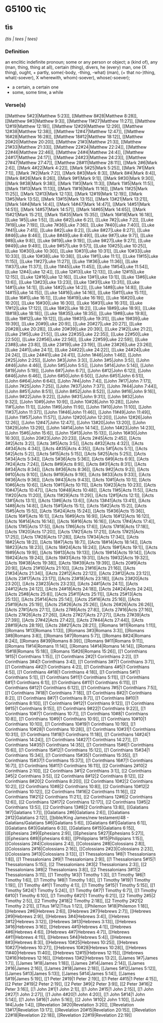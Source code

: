 # G5100 τὶς

## tìs

_(tis | tees | tees)_

### Definition

an enclitic indefinite pronoun; some or any person or object; a (kind of), any (man, thing, thing at all), certain (thing), divers, he (every) man, one (X thing), ought, + partly, some(-body, -thing, -what) (man), (+ that no-)thing, what(-soever), X wherewith, whom(-soever), whose(-soever); 

- a certain, a certain one
- some, some time, a while

### Verse(s)

[[Matthew 5#23|Matthew 5:23]], [[Matthew 8#28|Matthew 8:28]], [[Matthew 9#3|Matthew 9:3]], [[Matthew 11#27|Matthew 11:27]], [[Matthew 12#19|Matthew 12:19]], [[Matthew 12#29|Matthew 12:29]], [[Matthew 12#38|Matthew 12:38]], [[Matthew 12#47|Matthew 12:47]], [[Matthew 16#28|Matthew 16:28]], [[Matthew 18#12|Matthew 18:12]], [[Matthew 20#20|Matthew 20:20]], [[Matthew 21#3|Matthew 21:3]], [[Matthew 21#33|Matthew 21:33]], [[Matthew 22#24|Matthew 22:24]], [[Matthew 22#46|Matthew 22:46]], [[Matthew 24#4|Matthew 24:4]], [[Matthew 24#17|Matthew 24:17]], [[Matthew 24#23|Matthew 24:23]], [[Matthew 27#47|Matthew 27:47]], [[Matthew 28#11|Matthew 28:11]], [[Mark 2#6|Mark 2:6]], [[Mark 4#22|Mark 4:22]], [[Mark 5#25|Mark 5:25]], [[Mark 7#1|Mark 7:1]], [[Mark 7#2|Mark 7:2]], [[Mark 8#3|Mark 8:3]], [[Mark 8#4|Mark 8:4]], [[Mark 8#26|Mark 8:26]], [[Mark 9#1|Mark 9:1]], [[Mark 9#30|Mark 9:30]], [[Mark 9#38|Mark 9:38]], [[Mark 11#3|Mark 11:3]], [[Mark 11#5|Mark 11:5]], [[Mark 11#13|Mark 11:13]], [[Mark 11#16|Mark 11:16]], [[Mark 11#25|Mark 11:25]], [[Mark 12#13|Mark 12:13]], [[Mark 12#19|Mark 12:19]], [[Mark 13#5|Mark 13:5]], [[Mark 13#15|Mark 13:15]], [[Mark 13#21|Mark 13:21]], [[Mark 14#4|Mark 14:4]], [[Mark 14#47|Mark 14:47]], [[Mark 14#51|Mark 14:51]], [[Mark 14#57|Mark 14:57]], [[Mark 14#65|Mark 14:65]], [[Mark 15#21|Mark 15:21]], [[Mark 15#35|Mark 15:35]], [[Mark 16#18|Mark 16:18]], [[Luke 1#5|Luke 1:5]], [[Luke 6#2|Luke 6:2]], [[Luke 7#2|Luke 7:2]], [[Luke 7#19|Luke 7:19]], [[Luke 7#36|Luke 7:36]], [[Luke 7#40|Luke 7:40]], [[Luke 7#41|Luke 7:41]], [[Luke 8#2|Luke 8:2]], [[Luke 8#27|Luke 8:27]], [[Luke 8#46|Luke 8:46]], [[Luke 8#49|Luke 8:49]], [[Luke 9#7|Luke 9:7]], [[Luke 9#8|Luke 9:8]], [[Luke 9#19|Luke 9:19]], [[Luke 9#27|Luke 9:27]], [[Luke 9#49|Luke 9:49]], [[Luke 9#57|Luke 9:57]], [[Luke 10#25|Luke 10:25]], [[Luke 10#30|Luke 10:30]], [[Luke 10#31|Luke 10:31]], [[Luke 10#33|Luke 10:33]], [[Luke 10#38|Luke 10:38]], [[Luke 11#1|Luke 11:1]], [[Luke 11#15|Luke 11:15]], [[Luke 11#27|Luke 11:27]], [[Luke 11#36|Luke 11:36]], [[Luke 11#37|Luke 11:37]], [[Luke 11#45|Luke 11:45]], [[Luke 11#54|Luke 11:54]], [[Luke 12#4|Luke 12:4]], [[Luke 12#13|Luke 12:13]], [[Luke 12#15|Luke 12:15]], [[Luke 12#16|Luke 12:16]], [[Luke 13#1|Luke 13:1]], [[Luke 13#6|Luke 13:6]], [[Luke 13#23|Luke 13:23]], [[Luke 13#31|Luke 13:31]], [[Luke 14#1|Luke 14:1]], [[Luke 14#2|Luke 14:2]], [[Luke 14#8|Luke 14:8]], [[Luke 14#15|Luke 14:15]], [[Luke 14#16|Luke 14:16]], [[Luke 15#11|Luke 15:11]], [[Luke 16#1|Luke 16:1]], [[Luke 16#19|Luke 16:19]], [[Luke 16#20|Luke 16:20]], [[Luke 16#30|Luke 16:30]], [[Luke 16#31|Luke 16:31]], [[Luke 17#12|Luke 17:12]], [[Luke 18#2|Luke 18:2]], [[Luke 18#9|Luke 18:9]], [[Luke 18#18|Luke 18:18]], [[Luke 18#35|Luke 18:35]], [[Luke 19#8|Luke 19:8]], [[Luke 19#12|Luke 19:12]], [[Luke 19#31|Luke 19:31]], [[Luke 19#39|Luke 19:39]], [[Luke 20#9|Luke 20:9]], [[Luke 20#27|Luke 20:27]], [[Luke 20#28|Luke 20:28]], [[Luke 20#39|Luke 20:39]], [[Luke 21#2|Luke 21:2]], [[Luke 21#5|Luke 21:5]], [[Luke 22#35|Luke 22:35]], [[Luke 22#50|Luke 22:50]], [[Luke 22#56|Luke 22:56]], [[Luke 22#59|Luke 22:59]], [[Luke 23#8|Luke 23:8]], [[Luke 23#19|Luke 23:19]], [[Luke 23#26|Luke 23:26]], [[Luke 24#1|Luke 24:1]], [[Luke 24#22|Luke 24:22]], [[Luke 24#24|Luke 24:24]], [[Luke 24#41|Luke 24:41]], [[John 1#46|John 1:46]], [[John 2#25|John 2:25]], [[John 3#3|John 3:3]], [[John 3#5|John 3:5]], [[John 4#46|John 4:46]], [[John 5#5|John 5:5]], [[John 5#14|John 5:14]], [[John 5#19|John 5:19]], [[John 6#7|John 6:7]], [[John 6#12|John 6:12]], [[John 6#46|John 6:46]], [[John 6#50|John 6:50]], [[John 6#51|John 6:51]], [[John 6#64|John 6:64]], [[John 7#4|John 7:4]], [[John 7#17|John 7:17]], [[John 7#25|John 7:25]], [[John 7#37|John 7:37]], [[John 7#44|John 7:44]], [[John 8#51|John 8:51]], [[John 8#52|John 8:52]], [[John 9#16|John 9:16]], [[John 9#22|John 9:22]], [[John 9#31|John 9:31]], [[John 9#32|John 9:32]], [[John 10#9|John 10:9]], [[John 10#28|John 10:28]], [[John 11#1|John 11:1]], [[John 11#9|John 11:9]], [[John 11#10|John 11:10]], [[John 11#37|John 11:37]], [[John 11#46|John 11:46]], [[John 11#49|John 11:49]], [[John 11#57|John 11:57]], [[John 12#20|John 12:20]], [[John 12#26|John 12:26]], [[John 12#47|John 12:47]], [[John 13#20|John 13:20]], [[John 13#29|John 13:29]], [[John 14#14|John 14:14]], [[John 14#23|John 14:23]], [[John 15#6|John 15:6]], [[John 15#13|John 15:13]], [[John 16#30|John 16:30]], [[John 20#23|John 20:23]], [[Acts 2#45|Acts 2:45]], [[Acts 3#2|Acts 3:2]], [[Acts 3#5|Acts 3:5]], [[Acts 4#32|Acts 4:32]], [[Acts 4#34|Acts 4:34]], [[Acts 4#35|Acts 4:35]], [[Acts 5#1|Acts 5:1]], [[Acts 5#2|Acts 5:2]], [[Acts 5#15|Acts 5:15]], [[Acts 5#25|Acts 5:25]], [[Acts 5#34|Acts 5:34]], [[Acts 5#36|Acts 5:36]], [[Acts 6#9|Acts 6:9]], [[Acts 7#24|Acts 7:24]], [[Acts 8#9|Acts 8:9]], [[Acts 8#31|Acts 8:31]], [[Acts 8#34|Acts 8:34]], [[Acts 8#36|Acts 8:36]], [[Acts 9#2|Acts 9:2]], [[Acts 9#10|Acts 9:10]], [[Acts 9#19|Acts 9:19]], [[Acts 9#33|Acts 9:33]], [[Acts 9#36|Acts 9:36]], [[Acts 9#43|Acts 9:43]], [[Acts 10#1|Acts 10:1]], [[Acts 10#6|Acts 10:6]], [[Acts 10#11|Acts 10:11]], [[Acts 10#23|Acts 10:23]], [[Acts 10#47|Acts 10:47]], [[Acts 10#48|Acts 10:48]], [[Acts 11#5|Acts 11:5]], [[Acts 11#20|Acts 11:20]], [[Acts 11#29|Acts 11:29]], [[Acts 12#1|Acts 12:1]], [[Acts 13#1|Acts 13:1]], [[Acts 13#6|Acts 13:6]], [[Acts 13#41|Acts 13:41]], [[Acts 14#8|Acts 14:8]], [[Acts 15#1|Acts 15:1]], [[Acts 15#2|Acts 15:2]], [[Acts 15#5|Acts 15:5]], [[Acts 15#24|Acts 15:24]], [[Acts 15#36|Acts 15:36]], [[Acts 16#1|Acts 16:1]], [[Acts 16#9|Acts 16:9]], [[Acts 16#12|Acts 16:12]], [[Acts 16#14|Acts 16:14]], [[Acts 16#16|Acts 16:16]], [[Acts 17#4|Acts 17:4]], [[Acts 17#5|Acts 17:5]], [[Acts 17#6|Acts 17:6]], [[Acts 17#18|Acts 17:18]], [[Acts 17#20|Acts 17:20]], [[Acts 17#21|Acts 17:21]], [[Acts 17#25|Acts 17:25]], [[Acts 17#28|Acts 17:28]], [[Acts 17#34|Acts 17:34]], [[Acts 18#2|Acts 18:2]], [[Acts 18#7|Acts 18:7]], [[Acts 18#14|Acts 18:14]], [[Acts 18#23|Acts 18:23]], [[Acts 18#24|Acts 18:24]], [[Acts 19#1|Acts 19:1]], [[Acts 19#9|Acts 19:9]], [[Acts 19#13|Acts 19:13]], [[Acts 19#14|Acts 19:14]], [[Acts 19#24|Acts 19:24]], [[Acts 19#31|Acts 19:31]], [[Acts 19#32|Acts 19:32]], [[Acts 19#38|Acts 19:38]], [[Acts 19#39|Acts 19:39]], [[Acts 20#9|Acts 20:9]], [[Acts 21#10|Acts 21:10]], [[Acts 21#16|Acts 21:16]], [[Acts 21#34|Acts 21:34]], [[Acts 22#12|Acts 22:12]], [[Acts 23#12|Acts 23:12]], [[Acts 23#17|Acts 23:17]], [[Acts 23#18|Acts 23:18]], [[Acts 23#20|Acts 23:20]], [[Acts 23#23|Acts 23:23]], [[Acts 24#1|Acts 24:1]], [[Acts 24#12|Acts 24:12]], [[Acts 24#18|Acts 24:18]], [[Acts 24#24|Acts 24:24]], [[Acts 25#8|Acts 25:8]], [[Acts 25#11|Acts 25:11]], [[Acts 25#13|Acts 25:13]], [[Acts 25#14|Acts 25:14]], [[Acts 25#16|Acts 25:16]], [[Acts 25#19|Acts 25:19]], [[Acts 25#26|Acts 25:26]], [[Acts 26#26|Acts 26:26]], [[Acts 27#1|Acts 27:1]], [[Acts 27#8|Acts 27:8]], [[Acts 27#16|Acts 27:16]], [[Acts 27#26|Acts 27:26]], [[Acts 27#27|Acts 27:27]], [[Acts 27#39|Acts 27:39]], [[Acts 27#42|Acts 27:42]], [[Acts 27#44|Acts 27:44]], [[Acts 28#19|Acts 28:19]], [[Acts 28#21|Acts 28:21]], [[Romans 1#11|Romans 1:11]], [[Romans 1#13|Romans 1:13]], [[Romans 3#3|Romans 3:3]], [[Romans 3#8|Romans 3:8]], [[Romans 5#7|Romans 5:7]], [[Romans 8#24|Romans 8:24]], [[Romans 8#39|Romans 8:39]], [[Romans 9#11|Romans 9:11]], [[Romans 11#14|Romans 11:14]], [[Romans 14#14|Romans 14:14]], [[Romans 15#18|Romans 15:18]], [[Romans 15#26|Romans 15:26]], [[1 Corinthians 1#15|1 Corinthians 1:15]], [[1 Corinthians 2#2|1 Corinthians 2:2]], [[1 Corinthians 3#4|1 Corinthians 3:4]], [[1 Corinthians 3#7|1 Corinthians 3:7]], [[1 Corinthians 4#2|1 Corinthians 4:2]], [[1 Corinthians 4#5|1 Corinthians 4:5]], [[1 Corinthians 4#18|1 Corinthians 4:18]], [[1 Corinthians 5#1|1 Corinthians 5:1]], [[1 Corinthians 5#11|1 Corinthians 5:11]], [[1 Corinthians 6#1|1 Corinthians 6:1]], [[1 Corinthians 6#11|1 Corinthians 6:11]], [[1 Corinthians 6#12|1 Corinthians 6:12]], [[1 Corinthians 7#5|1 Corinthians 7:5]], [[1 Corinthians 7#18|1 Corinthians 7:18]], [[1 Corinthians 8#2|1 Corinthians 8:2]], [[1 Corinthians 8#7|1 Corinthians 8:7]], [[1 Corinthians 8#10|1 Corinthians 8:10]], [[1 Corinthians 9#12|1 Corinthians 9:12]], [[1 Corinthians 9#15|1 Corinthians 9:15]], [[1 Corinthians 9#22|1 Corinthians 9:22]], [[1 Corinthians 10#7|1 Corinthians 10:7]], [[1 Corinthians 10#8|1 Corinthians 10:8]], [[1 Corinthians 10#9|1 Corinthians 10:9]], [[1 Corinthians 10#10|1 Corinthians 10:10]], [[1 Corinthians 10#19|1 Corinthians 10:19]], [[1 Corinthians 10#28|1 Corinthians 10:28]], [[1 Corinthians 10#31|1 Corinthians 10:31]], [[1 Corinthians 11#18|1 Corinthians 11:18]], [[1 Corinthians 14#24|1 Corinthians 14:24]], [[1 Corinthians 14#27|1 Corinthians 14:27]], [[1 Corinthians 14#35|1 Corinthians 14:35]], [[1 Corinthians 15#6|1 Corinthians 15:6]], [[1 Corinthians 15#12|1 Corinthians 15:12]], [[1 Corinthians 15#34|1 Corinthians 15:34]], [[1 Corinthians 15#35|1 Corinthians 15:35]], [[1 Corinthians 15#37|1 Corinthians 15:37]], [[1 Corinthians 16#7|1 Corinthians 16:7]], [[1 Corinthians 16#11|1 Corinthians 16:11]], [[2 Corinthians 2#10|2 Corinthians 2:10]], [[2 Corinthians 3#1|2 Corinthians 3:1]], [[2 Corinthians 3#5|2 Corinthians 3:5]], [[2 Corinthians 8#12|2 Corinthians 8:12]], [[2 Corinthians 8#20|2 Corinthians 8:20]], [[2 Corinthians 10#2|2 Corinthians 10:2]], [[2 Corinthians 10#8|2 Corinthians 10:8]], [[2 Corinthians 10#12|2 Corinthians 10:12]], [[2 Corinthians 11#16|2 Corinthians 11:16]], [[2 Corinthians 11#21|2 Corinthians 11:21]], [[2 Corinthians 12#6|2 Corinthians 12:6]], [[2 Corinthians 12#17|2 Corinthians 12:17]], [[2 Corinthians 13#5|2 Corinthians 13:5]], [[2 Corinthians 13#8|2 Corinthians 13:8]], [[Galatians 1#7|Galatians 1:7]], [[Galatians 2#6|Galatians 2:6]], [[Galatians 2#12|Galatians 2:12]], [[bible/King James/new testament/48 - Galatians/Galatians 5#6|Galatians 5:6]], [[Galatians 6#1|Galatians 6:1]], [[Galatians 6#3|Galatians 6:3]], [[Galatians 6#15|Galatians 6:15]], [[Ephesians 2#9|Ephesians 2:9]], [[Ephesians 5#27|Ephesians 5:27]], [[Ephesians 6#8|Ephesians 6:8]], [[Philippians 1#15|Philippians 1:15]], [[Colossians 2#4|Colossians 2:4]], [[Colossians 2#8|Colossians 2:8]], [[Colossians 2#16|Colossians 2:16]], [[Colossians 2#23|Colossians 2:23]], [[Colossians 3#13|Colossians 3:13]], [[1 Thessalonians 1#8|1 Thessalonians 1:8]], [[1 Thessalonians 2#9|1 Thessalonians 2:9]], [[1 Thessalonians 5#15|1 Thessalonians 5:15]], [[2 Thessalonians 2#3|2 Thessalonians 2:3]], [[2 Thessalonians 3#8|2 Thessalonians 3:8]], [[2 Thessalonians 3#11|2 Thessalonians 3:11]], [[1 Timothy 1#3|1 Timothy 1:3]], [[1 Timothy 1#6|1 Timothy 1:6]], [[1 Timothy 1#8|1 Timothy 1:8]], [[1 Timothy 1#19|1 Timothy 1:19]], [[1 Timothy 4#1|1 Timothy 4:1]], [[1 Timothy 5#15|1 Timothy 5:15]], [[1 Timothy 5#24|1 Timothy 5:24]], [[1 Timothy 6#7|1 Timothy 6:7]], [[1 Timothy 6#10|1 Timothy 6:10]], [[1 Timothy 6#21|1 Timothy 6:21]], [[2 Timothy 2#5|2 Timothy 2:5]], [[2 Timothy 2#18|2 Timothy 2:18]], [[2 Timothy 2#21|2 Timothy 2:21]], [[Titus 1#12|Titus 1:12]], [[Philemon 1#18|Philemon 1:18]], [[Hebrews 2#6|Hebrews 2:6]], [[Hebrews 2#7|Hebrews 2:7]], [[Hebrews 2#9|Hebrews 2:9]], [[Hebrews 3#4|Hebrews 3:4]], [[Hebrews 3#12|Hebrews 3:12]], [[Hebrews 3#13|Hebrews 3:13]], [[Hebrews 3#16|Hebrews 3:16]], [[Hebrews 4#1|Hebrews 4:1]], [[Hebrews 4#6|Hebrews 4:6]], [[Hebrews 4#7|Hebrews 4:7]], [[Hebrews 4#11|Hebrews 4:11]], [[Hebrews 5#4|Hebrews 5:4]], [[Hebrews 8#3|Hebrews 8:3]], [[Hebrews 10#25|Hebrews 10:25]], [[Hebrews 10#27|Hebrews 10:27]], [[Hebrews 10#28|Hebrews 10:28]], [[Hebrews 11#40|Hebrews 11:40]], [[Hebrews 12#15|Hebrews 12:15]], [[Hebrews 12#16|Hebrews 12:16]], [[Hebrews 13#2|Hebrews 13:2]], [[James 1#7|James 1:7]], [[James 1#18|James 1:18]], [[James 2#14|James 2:14]], [[James 2#16|James 2:16]], [[James 2#18|James 2:18]], [[James 5#12|James 5:12]], [[James 5#13|James 5:13]], [[James 5#14|James 5:14]], [[James 5#19|James 5:19]], [[1 Peter 2#19|1 Peter 2:19]], [[1 Peter 4#15|1 Peter 4:15]], [[2 Peter 2#19|2 Peter 2:19]], [[2 Peter 3#9|2 Peter 3:9]], [[2 Peter 3#16|2 Peter 3:16]], [[1 John 2#1|1 John 2:1]], [[1 John 2#15|1 John 2:15]], [[1 John 2#27|1 John 2:27]], [[1 John 4#20|1 John 4:20]], [[1 John 5#14|1 John 5:14]], [[1 John 5#16|1 John 5:16]], [[2 John 1#10|2 John 1:10]], [[Jude 1#4|Jude 1:4]], [[Revelation 3#20|Revelation 3:20]], [[Revelation 13#17|Revelation 13:17]], [[Revelation 20#15|Revelation 20:15]], [[Revelation 22#18|Revelation 22:18]], [[Revelation 22#19|Revelation 22:19]]